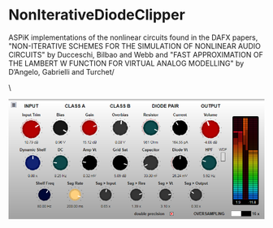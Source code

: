 # NonIterativeDiodeClipper
ASPiK implementations of the nonlinear circuits found in the DAFX papers, "NON-ITERATIVE SCHEMES FOR THE SIMULATION OF NONLINEAR AUDIO CIRCUITS" by Ducceschi, Bilbao and Webb and "FAST APPROXIMATION OF THE LAMBERT W FUNCTION FOR VIRTUAL ANALOG
MODELLING" by D’Angelo, Gabrielli and Turchet/

\

![alt text](https://github.com/jaydellis/NonIterativeDiodeClipper/blob/main/DiodeClip/diodeclipgui.png)
